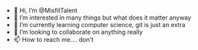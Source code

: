 - 👋 Hi, I’m @MisfitTalent
- 👀 I’m interested in many things but what does it matter anyway
- 🌱 I’m currently learning computer science, git is just an extra
- 💞️ I’m looking to collaborate on anything really
- 📫 How to reach me.... don't

<!---
MisfitTalent/MisfitTalent is a ✨ special ✨ repository because its `README.md` (this file) appears on your GitHub profile.
You can click the Preview link to take a look at your changes.
--->
